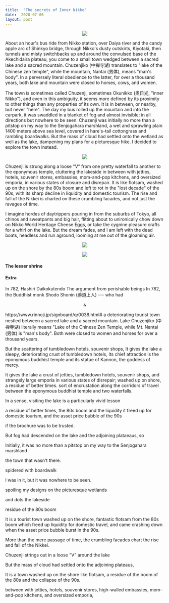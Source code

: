 ```yaml
---
title:  "The secrets of Inner Nikko"
date:  2020-07-06
layout: post
---
```


<figure>
    <div style="text-align:center"><img src ="/images/photos/lake0.png" />
</div>
</figure>

About an hour's bus ride from Nikko station, over Daiya river
and the candy apple arc of Shinkyo bridge, through Nikko's dusty
outskirts, Kiyotaki, then tunnels and misty switchbacks up and
around the convulsed base of the Akechidaira plateau, you come to a
small town wedged between a sacred lake and a sacred mountain.
Chuzenjiko (中禅寺湖) translates to "lake of
the Chinese zen temple", while the mountain, Nantai (男体), means "man's body".
In a perversely literal obedience to the latter, for over a thousand
years, both lake and mountain were closed to horses, cows, and women.

The town is sometimes called Chuzenji, sometimes Okunikko (奥日光, "inner
Nikko"), and even in this ambiguity, it seems more defined by its proximity to other things than
any properties of its own.
It is in between, or nearby, but never "here". The day my bus
rolled up the mountain and into the carpark, it was swaddled in a
blanket of fog and almost invisible; in all directions but nowhere to be seen.
Chuzenji was initially no more than a pitstop on my way to the Senjogahara marshland, a wet and sprawling plain 1400 meters above sea
level, covered in hare's-tail cottongrass and rambling boardwalks.
But the mass of cloud had settled onto the wetland as well as the lake,
dampening my plans for a picturesque hike. I decided to explore the town instead.

<figure>
    <div style="text-align:center"><img src ="/images/photos/lake3.png" />
</div>
</figure>

Chuzenji is strung along a loose "V" from one
pretty waterfall to another to the eponymous temple, cluttering the lakeside in
between with jetties, hotels, souvenir stores,
embassies, mom-and-pop kitchens, and oversized emporia,
in various states of closure and disrepair.
It is like flotsam, washed up on the shore by the 80s boom and left to
rot in the "lost decade" of the 90s, with its sharp decline in
liquidity and domestic tourism.
The rise and fall of the Nikkei is charted on these crumbling facades,
and not just the ravages of time.

I imagine hordes of daytrippers pouring in from the suburbs of
Tokyo, all chinos and sweatpants and big hair, flitting about to unironically
chow down on Nikko World Heritage Cheese Eggs, or take the cygnine pleasure crafts
for a whirl on the lake.
But the dream fades, and I am left with the dead boats, headless and
run aground, looming at me out of the gloaming air.

<figure>
    <div style="text-align:center"><img src ="/images/photos/lake2v2.png" />
</div>
</figure>

<figure>
    <div style="text-align:center"><img src ="/images/photos/lake6.png" />
</div>
</figure>

#### The lesser shrine<a id="sec-2" name="sec-2"></a>

#### Extra

In 782,
Hashiri Daikokutendo
The argument from perishable beings
In 782, the Buddhist monk Shodo Shonin (勝道上人) --- who had 
<p align="center">
  ⁂
</p>
https://www.rinnoji.jp/signboard/qr0038.html#
a
deteriorating tourist town nestled between a sacred lake and a sacred mountain.
Lake Chuzenjiko (中禅寺湖) literally means "Lake of the Chinese Zen
Temple, while Mt. Nantai (男体) is "man's body".
Both were closed to women and horses for over a thousand years.

But the scattering of tumbledown hotels, souvenir shops, 
It gives the lake a sleepy, deteriorating
crust of tumbledown hotels, 
Its chief attraction is the eponymous buddhist temple and its statue of Kannon, the goddess of mercy.

It gives the lake a crust of jetties, tumbledown hotels, souvenir
shops, and strangely large emporia in various states of disrepair;
washed up on shore, a residue of better times.
sort of encrustation along the corridors
of travel between the eponymous buddhist temple and two waterfalls.

In a sense, visiting the lake is a particularly vivid lesson

a residue of better times, the
80s boom and the liquidity it freed up for domestic tourism, and the
asset price bubble of the 90s

 if the brochure was to be trusted.

But fog had descended on the lake and the adjoining plataeaus, so 

Initially, it was no more than a pitstop on my way to the
Senjogahara marshland

the town that wasn't there.

spidered with boardwalk


I was
in it, but it was nowhere to be seen.

spoiling my designs on the picturesque wetlands


and dots the
lakeside

residue of the 80s boom 


It is a tourist town washed up on the shore,
fantastic flotsam from the 80s boom which freed up liquidity for domestic travel,
and came crashing down when the asset price bubble burst in the 90s.

More than the mere passage of time, the crumbling facades chart the
rise and fall of the Nikkei.

Chuzenji strings out in a loose "V" around the lake

But the mass of cloud had settled onto the adjoining plateaus,

It is a town washed up on the shore like flotsam, a
residue of the boom of the 80s and the collapse of the 90s.

between with jetties, hotels, souvenir stores, high-walled
embassies, mom-and-pop kitchens, and oversized emporia,
